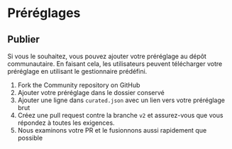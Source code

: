 # Préréglages

## Publier

Si vous le souhaitez, vous pouvez ajouter votre préréglage au dépôt communautaire. En faisant cela, les utilisateurs peuvent télécharger votre préréglage en utilisant le gestionnaire prédéfini.

1. Fork the Community repository on GitHub
2. Ajouter votre préréglage dans le dossier conservé
3. Ajouter une ligne dans `curated.json` avec un lien vers votre préréglage brut
4. Créez une pull request contre la branche `v2` et assurez-vous que vous répondez à toutes les exigences.
5. Nous examinons votre PR et le fusionnons aussi rapidement que possible 
